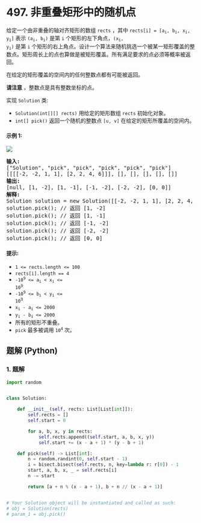 # 497. 非重叠矩形中的随机点
给定一个由非重叠的轴对齐矩形的数组 `rects` ，其中 <code>rects[i] = [a<sub>i</sub>, b<sub>i</sub>, x<sub>i</sub>, y<sub>i</sub>]</code> 表示 <code>(a<sub>i</sub>, b<sub>i</sub>)</code> 是第 `i` 个矩形的左下角点，<code>(x<sub>i</sub>, y<sub>i</sub>)</code> 是第 `i` 个矩形的右上角点。设计一个算法来随机挑选一个被某一矩形覆盖的整数点。矩形周长上的点也算做是被矩形覆盖。所有满足要求的点必须等概率被返回。

在给定的矩形覆盖的空间内的任何整数点都有可能被返回。

**请注意** ，整数点是具有整数坐标的点。

实现 `Solution` 类:

* `Solution(int[][] rects)` 用给定的矩形数组 `rects` 初始化对象。
* `int[] pick()` 返回一个随机的整数点 `[u, v]` 在给定的矩形所覆盖的空间内。

#### 示例 1:
![](https://assets.leetcode.com/uploads/2021/07/24/lc-pickrandomrec.jpg)
<pre>
<strong>输入:</strong>
["Solution", "pick", "pick", "pick", "pick", "pick"]
[[[[-2, -2, 1, 1], [2, 2, 4, 6]]], [], [], [], [], []]
<strong>输出:</strong>
[null, [1, -2], [1, -1], [-1, -2], [-2, -2], [0, 0]]
<strong>解释:</strong>
Solution solution = new Solution([[-2, -2, 1, 1], [2, 2, 4, 6]]);
solution.pick(); // 返回 [1, -2]
solution.pick(); // 返回 [1, -1]
solution.pick(); // 返回 [-1, -2]
solution.pick(); // 返回 [-2, -2]
solution.pick(); // 返回 [0, 0]
</pre>

#### 提示:
* `1 <= rects.length <= 100`
* `rects[i].length == 4`
* <code>-10<sup>9</sup> <= a<sub>i</sub> < x<sub>i</sub> <= 10<sup>9</sup></code>
* <code>-10<sup>9</sup> <= b<sub>i</sub> < y<sub>i</sub> <= 10<sup>9</sup></code>
* <code>x<sub>i</sub> - a<sub>i</sub> <= 2000</code>
* <code>y<sub>i</sub> - b<sub>i</sub> <= 2000</code>
* 所有的矩形不重叠。
* `pick` 最多被调用 <code>10<sup>4</sup></code> 次。

## 题解 (Python)

### 1. 题解
```Python
import random


class Solution:

    def __init__(self, rects: List[List[int]]):
        self.rects = []
        self.start = 0

        for a, b, x, y in rects:
            self.rects.append((self.start, a, b, x, y))
            self.start += (x - a + 1) * (y - b + 1)

    def pick(self) -> List[int]:
        n = random.randint(0, self.start - 1)
        i = bisect.bisect(self.rects, n, key=lambda r: r[0]) - 1
        start, a, b, x, _ = self.rects[i]
        n -= start

        return [a + n % (x - a + 1), b + n // (x - a + 1)]


# Your Solution object will be instantiated and called as such:
# obj = Solution(rects)
# param_1 = obj.pick()
```
